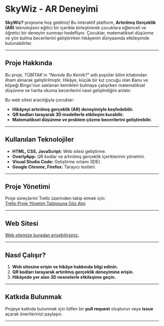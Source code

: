 # **SkyWiz - AR Deneyimi**

**SkyWiz?** projesine hoş geldiniz! Bu interaktif platform, **Artırılmış Gerçeklik (AR)** teknolojisini eğitici bir içerikle birleştirerek çocuklara eğlenceli ve öğretici bir deneyim sunmayı hedefliyor. Çocuklar, matematiksel düşünme ve yön bulma becerilerini geliştirirken hikâyenin dünyasında etkileşimde bulunabilirler.

---

## **Proje Hakkında**

Bu proje, TÜBİTAK'ın *"Nerede Bu Kemik?"* adlı popüler bilim kitabından ilham alınarak geliştirilmiştir. Hikâye, küçük bir kız çocuğu olan Banu ve köpeği Bingo'nun saklanan kemikleri bulmaya çalışırken matematiksel düşünme ve harita okuma becerilerini nasıl geliştirdiğini anlatır.

Bu web sitesi aracılığıyla çocuklar:  
- **Hikâyeyi artırılmış gerçeklik (AR) deneyimiyle keşfedebilir.**  
- **QR kodları tarayarak 3D modellerle etkileşim kurabilir.**  
- **Matematiksel düşünme ve problem çözme becerilerini geliştirebilir.**

---

## **Kullanılan Teknolojiler**

- **HTML, CSS, JavaScript:** Web sitesi geliştirme.  
- **OverlyApp:** QR kodlar ve artırılmış gerçeklik içeriklerinin yönetimi.    
- **Visual Studio Code:** Geliştirme ortamı (IDE).  
- **Google Chrome, Firefox:** Tarayıcı testleri.  

---

## **Proje Yönetimi**

Proje süreçlerini Trello üzerinden takip etmek için:  
[Trello Proje Yönetim Tablosuna Göz Atın](https://trello.com/b/qojkksG9/skywiz-app)

---
## **Web Sitesi**

[Web sitemize buradan erişebilirsiniz.](https://yakupyhya.github.io/SkyWiz2/)

---


## **Nasıl Çalışır?**

1. **Web sitesine erişin ve hikâye hakkında bilgi edinin.**  
2. **QR kodları tarayarak artırılmış gerçeklik deneyimine erişin.**  
3. **Hikâyede yer alan 3D nesnelerle etkileşime geçin.**

---

## **Katkıda Bulunmak**

Projeye katkıda bulunmak için lütfen bir **pull request** oluşturun veya **issue** açarak önerilerinizi paylaşın.

---



